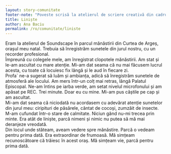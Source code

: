 ```yaml
---
layout: story-comunitate
footer-note: "Poveste scrisă la atelierul de scriere creativă din cadrul Școlii de Vară Voice Your Place: Curtea de Argeș."
title: Liniște
author: Ana Baciu
permalink: /ro/comunitate/liniste
---
```


Eram la atelierul de Soundscape în parcul mănăstirii din Curtea de Argeș, orașul meu natal. Trebuia să înregistrăm sunetele din jurul nostru, cu un recorder profesional. <br>
Împreună cu colegele mele, am înregistrat clopotele mănăstirii. Am stat și le-am ascultat cu mare atenție. Mi-am dat seama că nu mai făcusem lucrul acesta, cu toate că locuiesc fix lângă și le aud în fiecare zi. <br>
Profa` ne-a sugerat să luăm și ambianța, adică să înregistrăm sunetele de atmosferă ale locului. Am mers într-un colț mai retras, lângă Palatul Episcopal. Ne-am întins pe iarba verde, am setat nivelul microfonului și am apăsat pe REC. Trei minute. Doar eu cu mine. Mi-am pus căștile pe cap și am ascultat. <br>
Mi-am dat seama că niciodată nu acordasem cu adevărat atenție sunetelor din jurul meu: ciripituri de păsărele, cântat de cocoși, zumzăit de insecte. M-am cufundat într-o stare de calmitate. Niciun gând nu-mi trecea prin minte. Era atât de liniște, parcă nimeni și nimic nu putea să mă mai deranjeze vreodată. <br>
Din locul unde stăteam, aveam vedere spre mănăstire. Parcă o vedeam pentru prima dată. Era extraordinar de frumoasă. Mă simțeam recunoscătoare că trăiesc în acest oraș. Mă simțeam vie, parcă pentru prima dată.

